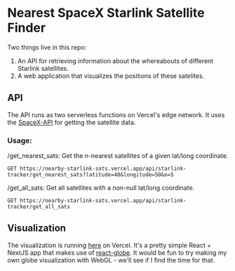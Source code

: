 # Nearest SpaceX Starlink Satellite Finder

Two things live in this repo:

1. An API for retrieving information about the whereabouts of different Starlink satellites.
2. A web application that visualizes the positions of these satelites.

## API

The API runs as two serverless functions on Vercel's edge network. It uses the [SpaceX-API](https://github.com/r-spacex/SpaceX-API) for getting the satellite data.

### Usage:

/get_nearest_sats: Get the n-nearest satellites of a given lat/long coordinate.
```http
GET https://nearby-starlink-sats.vercel.app/api/starlink-tracker/get_nearest_sats?latitude=40&longitude=50&n=5
```

/get_all_sats: Get all satellites with a non-null lat/long coordinate.
```http
GET https://nearby-starlink-sats.vercel.app/api/starlink-tracker/get_all_sats
```

## Visualization

The visualization is running [here](https://nearby-starlink-sats.vercel.app/) on Vercel. It's a pretty simple React + NextJS app that makes use of [react-globe](https://github.com/chrisrzhou/react-globe). It would be fun to try making my own globe visualization with WebGL - we'll see if I find the time for that.
